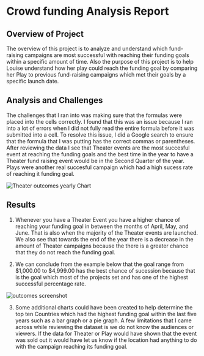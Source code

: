 # Crowd funding Analysis Report

## Overview of Project
The overview of this project is to analyze and understand which fund-raising campaigns are most successful with reaching their funding goals within a specific amount of time. Also 
the purpose of this project is to help Louise understand how her play could reach the funding goal by comparing her Play to previous fund-raising campaigns which met their goals by a specific launch date.

## Analysis and Challenges
The challenges that I ran into was making sure that the formulas were placed into the cells correctly. I found that this was an issue because I ran into a lot of errors when I did not fully read the entire formula before it was submitted into a cell. To resolve this issue, I did a Google search to ensure that the formula that I was putting has the correct commas or parentheses. After reviewing the data I see that Theater events are the most succesful event at reaching the funding goals and the best time in the year to have a Theater fund raising event would be in the Second Quarter of the year. Plays were another real succesful campaign which had a high sucess rate of reaching it funding goal. 

![Theater outcomes yearly Chart](https://user-images.githubusercontent.com/87919924/133911804-3bd9ab53-570e-45df-9571-3e0b678e9bdb.png)



## Results

1. Whenever you have a Theater Event you have a higher chance of reaching your funding goal in between the months of April, May, and June. That is also when the majority of the Theater events are launched. We also see that towards the end of the year there is a decrease in the amount of Theater campaigns because the there is a greater chance that they do not reach the funding goal. 

2. We can conclude from the example below that the goal range from $1,000.00 to $4,999.00 has the best chance of sucession because that is the goal which most of the projects set and has one of the highest successful percentage rate.

![outcomes screenshot](https://user-images.githubusercontent.com/87919924/133912451-acb76512-120c-4f39-97bf-b799a669b2f3.png)



3. Some additional charts could have been created to help determine the top ten Countries which had the highest funding goal within the last five years such as a bar graph or a pie graph. A few limitations that I came across while reviewing the dataset is we do not know the audiences or viewers. If the data for Theater or Play would have shown that the event was sold out it would have let us know if the location had anything to do with the campaign reaching its funding goal.

